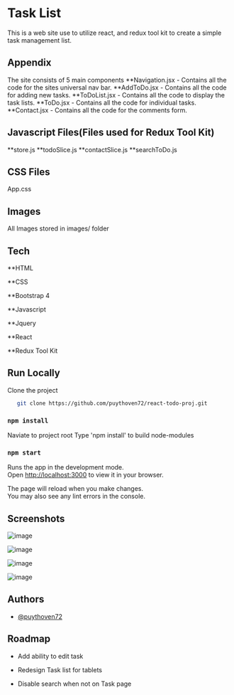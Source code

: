 # Task List

This is a web site use to utilize react, and redux tool kit to create a simple task management list.


## Appendix

The site consists of 5 main components
**Navigation.jsx - Contains all the code for the sites universal nav bar.
**AddToDo.jsx - Contains all the code for adding new tasks.
**ToDoList.jsx - Contains all the code to display the task lists.
**ToDo.jsx - Contains all the code for individual tasks.
**Contact.jsx - Contains all the code for the comments form.



## Javascript Files(Files used for Redux Tool Kit)

**store.js
**todoSlice.js
**contactSlice.js
**searchToDo.js




## CSS Files
App.css



## Images

All Images stored in images/ folder
## Tech

**HTML

**CSS

**Bootstrap 4

**Javascript

**Jquery

**React

**Redux Tool Kit



## Run Locally

Clone the project

```bash
   git clone https://github.com/puythoven72/react-todo-proj.git
```



### `npm install`
 Naviate to project root
Type 'npm install' to build node-modules

### `npm start`

Runs the app in the development mode.\
Open [http://localhost:3000](http://localhost:3000) to view it in your browser.

The page will reload when you make changes.\
You may also see any lint errors in the console.








## Screenshots

![image](https://user-images.githubusercontent.com/100236688/186247220-fde04805-86d2-4ce1-a562-42748e0cebdb.png)

![image](https://user-images.githubusercontent.com/100236688/186248193-82be43dc-d562-4a1c-b8fb-f57d8269d4fe.png)

![image](https://user-images.githubusercontent.com/100236688/186251401-cd3bab14-6e0c-4c52-812a-7839bdc1c5df.png)

![image](https://user-images.githubusercontent.com/100236688/186251627-b87c22f4-f00d-4736-9661-e8dd991ffa5d.png)

## Authors

- [@puythoven72](https://www.github.com/puythoven72)


## Roadmap

- Add ability to edit task

- Redesign Task list for tablets

- Disable search when not on Task page










